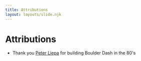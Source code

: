 ```yaml
---
title: Attributions
layout: layouts/slide.njk
---
```


# Attributions

- Thank you [Peter Liepa](https://brainjam.ca) for building Boulder Dash in the 80's

